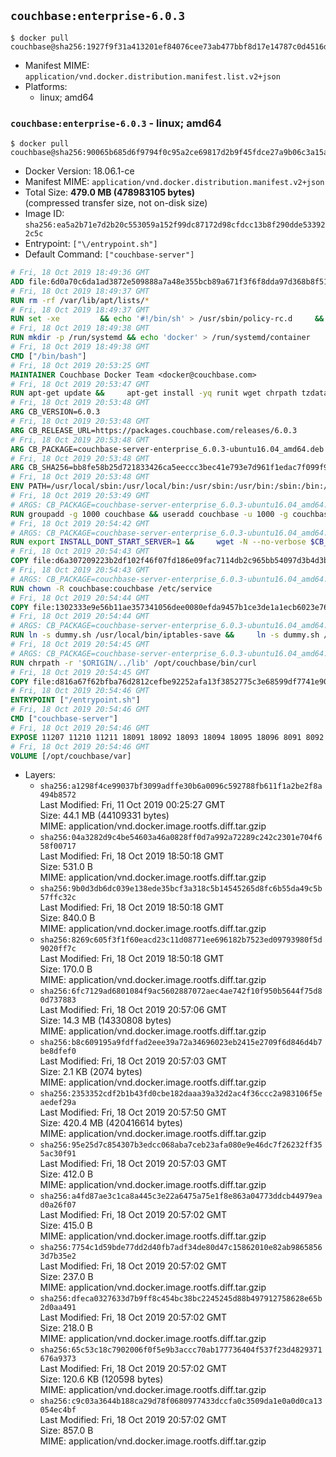 ## `couchbase:enterprise-6.0.3`

```console
$ docker pull couchbase@sha256:1927f9f31a413201ef84076cee73ab477bbf8d17e14787c0d4516d181bf8f4e8
```

-	Manifest MIME: `application/vnd.docker.distribution.manifest.list.v2+json`
-	Platforms:
	-	linux; amd64

### `couchbase:enterprise-6.0.3` - linux; amd64

```console
$ docker pull couchbase@sha256:90065b685d6f9794f0c95a2ce69817d2b9f45fdce27a9b06c3a15abd2aa6847e
```

-	Docker Version: 18.06.1-ce
-	Manifest MIME: `application/vnd.docker.distribution.manifest.v2+json`
-	Total Size: **479.0 MB (478983105 bytes)**  
	(compressed transfer size, not on-disk size)
-	Image ID: `sha256:ea5a2b71e7d2b20c553059a152f99dc87172d98cfdcc13b8f290dde533922c5c`
-	Entrypoint: `["\/entrypoint.sh"]`
-	Default Command: `["couchbase-server"]`

```dockerfile
# Fri, 18 Oct 2019 18:49:36 GMT
ADD file:6d0a70c6da1ad3872e509888a7a48e355bcb89a671f3f6f8dda97d368b8f51e9 in / 
# Fri, 18 Oct 2019 18:49:37 GMT
RUN rm -rf /var/lib/apt/lists/*
# Fri, 18 Oct 2019 18:49:37 GMT
RUN set -xe 		&& echo '#!/bin/sh' > /usr/sbin/policy-rc.d 	&& echo 'exit 101' >> /usr/sbin/policy-rc.d 	&& chmod +x /usr/sbin/policy-rc.d 		&& dpkg-divert --local --rename --add /sbin/initctl 	&& cp -a /usr/sbin/policy-rc.d /sbin/initctl 	&& sed -i 's/^exit.*/exit 0/' /sbin/initctl 		&& echo 'force-unsafe-io' > /etc/dpkg/dpkg.cfg.d/docker-apt-speedup 		&& echo 'DPkg::Post-Invoke { "rm -f /var/cache/apt/archives/*.deb /var/cache/apt/archives/partial/*.deb /var/cache/apt/*.bin || true"; };' > /etc/apt/apt.conf.d/docker-clean 	&& echo 'APT::Update::Post-Invoke { "rm -f /var/cache/apt/archives/*.deb /var/cache/apt/archives/partial/*.deb /var/cache/apt/*.bin || true"; };' >> /etc/apt/apt.conf.d/docker-clean 	&& echo 'Dir::Cache::pkgcache ""; Dir::Cache::srcpkgcache "";' >> /etc/apt/apt.conf.d/docker-clean 		&& echo 'Acquire::Languages "none";' > /etc/apt/apt.conf.d/docker-no-languages 		&& echo 'Acquire::GzipIndexes "true"; Acquire::CompressionTypes::Order:: "gz";' > /etc/apt/apt.conf.d/docker-gzip-indexes 		&& echo 'Apt::AutoRemove::SuggestsImportant "false";' > /etc/apt/apt.conf.d/docker-autoremove-suggests
# Fri, 18 Oct 2019 18:49:38 GMT
RUN mkdir -p /run/systemd && echo 'docker' > /run/systemd/container
# Fri, 18 Oct 2019 18:49:38 GMT
CMD ["/bin/bash"]
# Fri, 18 Oct 2019 20:53:25 GMT
MAINTAINER Couchbase Docker Team <docker@couchbase.com>
# Fri, 18 Oct 2019 20:53:47 GMT
RUN apt-get update &&     apt-get install -yq runit wget chrpath tzdata     lsof lshw sysstat net-tools numactl python-httplib2 &&     apt-get autoremove && apt-get clean &&     rm -rf /var/lib/apt/lists/* /tmp/* /var/tmp/*
# Fri, 18 Oct 2019 20:53:48 GMT
ARG CB_VERSION=6.0.3
# Fri, 18 Oct 2019 20:53:48 GMT
ARG CB_RELEASE_URL=https://packages.couchbase.com/releases/6.0.3
# Fri, 18 Oct 2019 20:53:48 GMT
ARG CB_PACKAGE=couchbase-server-enterprise_6.0.3-ubuntu16.04_amd64.deb
# Fri, 18 Oct 2019 20:53:48 GMT
ARG CB_SHA256=bb8fe58b25d721833426ca5eeccc3bec41e793e7d961f1edac7f099f98345be8
# Fri, 18 Oct 2019 20:53:48 GMT
ENV PATH=/usr/local/sbin:/usr/local/bin:/usr/sbin:/usr/bin:/sbin:/bin:/opt/couchbase/bin:/opt/couchbase/bin/tools:/opt/couchbase/bin/install
# Fri, 18 Oct 2019 20:53:49 GMT
# ARGS: CB_PACKAGE=couchbase-server-enterprise_6.0.3-ubuntu16.04_amd64.deb CB_RELEASE_URL=https://packages.couchbase.com/releases/6.0.3 CB_SHA256=bb8fe58b25d721833426ca5eeccc3bec41e793e7d961f1edac7f099f98345be8 CB_VERSION=6.0.3
RUN groupadd -g 1000 couchbase && useradd couchbase -u 1000 -g couchbase -M
# Fri, 18 Oct 2019 20:54:42 GMT
# ARGS: CB_PACKAGE=couchbase-server-enterprise_6.0.3-ubuntu16.04_amd64.deb CB_RELEASE_URL=https://packages.couchbase.com/releases/6.0.3 CB_SHA256=bb8fe58b25d721833426ca5eeccc3bec41e793e7d961f1edac7f099f98345be8 CB_VERSION=6.0.3
RUN export INSTALL_DONT_START_SERVER=1 &&     wget -N --no-verbose $CB_RELEASE_URL/$CB_PACKAGE &&     echo "$CB_SHA256  $CB_PACKAGE" | sha256sum -c - &&     dpkg -i ./$CB_PACKAGE && rm -f ./$CB_PACKAGE
# Fri, 18 Oct 2019 20:54:43 GMT
COPY file:d6a307209223b2df102f46f07fd186e09fac7114db2c965bb54097d3b4d3b989 in /etc/service/couchbase-server/run 
# Fri, 18 Oct 2019 20:54:43 GMT
# ARGS: CB_PACKAGE=couchbase-server-enterprise_6.0.3-ubuntu16.04_amd64.deb CB_RELEASE_URL=https://packages.couchbase.com/releases/6.0.3 CB_SHA256=bb8fe58b25d721833426ca5eeccc3bec41e793e7d961f1edac7f099f98345be8 CB_VERSION=6.0.3
RUN chown -R couchbase:couchbase /etc/service
# Fri, 18 Oct 2019 20:54:44 GMT
COPY file:1302333e9e56b11ae357341056dee0080efda9457b1ce3de1a1ecb6023e760ae in /usr/local/bin/ 
# Fri, 18 Oct 2019 20:54:44 GMT
# ARGS: CB_PACKAGE=couchbase-server-enterprise_6.0.3-ubuntu16.04_amd64.deb CB_RELEASE_URL=https://packages.couchbase.com/releases/6.0.3 CB_SHA256=bb8fe58b25d721833426ca5eeccc3bec41e793e7d961f1edac7f099f98345be8 CB_VERSION=6.0.3
RUN ln -s dummy.sh /usr/local/bin/iptables-save &&     ln -s dummy.sh /usr/local/bin/lvdisplay &&     ln -s dummy.sh /usr/local/bin/vgdisplay &&     ln -s dummy.sh /usr/local/bin/pvdisplay
# Fri, 18 Oct 2019 20:54:45 GMT
# ARGS: CB_PACKAGE=couchbase-server-enterprise_6.0.3-ubuntu16.04_amd64.deb CB_RELEASE_URL=https://packages.couchbase.com/releases/6.0.3 CB_SHA256=bb8fe58b25d721833426ca5eeccc3bec41e793e7d961f1edac7f099f98345be8 CB_VERSION=6.0.3
RUN chrpath -r '$ORIGIN/../lib' /opt/couchbase/bin/curl
# Fri, 18 Oct 2019 20:54:45 GMT
COPY file:d816a67f62bfba76d2812cefbe92252afa13f3852775c3e68599df7741e90cb7 in / 
# Fri, 18 Oct 2019 20:54:46 GMT
ENTRYPOINT ["/entrypoint.sh"]
# Fri, 18 Oct 2019 20:54:46 GMT
CMD ["couchbase-server"]
# Fri, 18 Oct 2019 20:54:46 GMT
EXPOSE 11207 11210 11211 18091 18092 18093 18094 18095 18096 8091 8092 8093 8094 8095 8096
# Fri, 18 Oct 2019 20:54:46 GMT
VOLUME [/opt/couchbase/var]
```

-	Layers:
	-	`sha256:a1298f4ce99037bf3099adffe30b6a0096c592788fb611f1a2be2f8a494b8572`  
		Last Modified: Fri, 11 Oct 2019 00:25:27 GMT  
		Size: 44.1 MB (44109331 bytes)  
		MIME: application/vnd.docker.image.rootfs.diff.tar.gzip
	-	`sha256:04a3282d9c4be54603a46a0828ff0d7a992a72289c242c2301e704f658f00717`  
		Last Modified: Fri, 18 Oct 2019 18:50:18 GMT  
		Size: 531.0 B  
		MIME: application/vnd.docker.image.rootfs.diff.tar.gzip
	-	`sha256:9b0d3db6dc039e138ede35bcf3a318c5b14545265d8fc6b55da49c5b57ffc32c`  
		Last Modified: Fri, 18 Oct 2019 18:50:18 GMT  
		Size: 840.0 B  
		MIME: application/vnd.docker.image.rootfs.diff.tar.gzip
	-	`sha256:8269c605f3f1f60eacd23c11d08771ee696182b7523ed09793980f5d9020ff7c`  
		Last Modified: Fri, 18 Oct 2019 18:50:18 GMT  
		Size: 170.0 B  
		MIME: application/vnd.docker.image.rootfs.diff.tar.gzip
	-	`sha256:6fc7129ad6801084f9ac5602887072aec4ae742f10f950b5644f75d80d737883`  
		Last Modified: Fri, 18 Oct 2019 20:57:06 GMT  
		Size: 14.3 MB (14330808 bytes)  
		MIME: application/vnd.docker.image.rootfs.diff.tar.gzip
	-	`sha256:b8c609195a9fdffad2eee39a72a34696023eb2415e2709f6d846d4b7be8dfef0`  
		Last Modified: Fri, 18 Oct 2019 20:57:03 GMT  
		Size: 2.1 KB (2074 bytes)  
		MIME: application/vnd.docker.image.rootfs.diff.tar.gzip
	-	`sha256:2353352cdf2b1b43fd0cbe182daaa39a32d2ac4f36ccc2a983106f5eaedef29a`  
		Last Modified: Fri, 18 Oct 2019 20:57:50 GMT  
		Size: 420.4 MB (420416614 bytes)  
		MIME: application/vnd.docker.image.rootfs.diff.tar.gzip
	-	`sha256:95e25d7c854307b3edcc068aba7ceb23afa080e9e46dc7f26232ff355ac30f91`  
		Last Modified: Fri, 18 Oct 2019 20:57:03 GMT  
		Size: 412.0 B  
		MIME: application/vnd.docker.image.rootfs.diff.tar.gzip
	-	`sha256:a4fd87ae3c1ca8a445c3e22a6475a75e1f8e863a04773ddcb44979ead0a26f07`  
		Last Modified: Fri, 18 Oct 2019 20:57:02 GMT  
		Size: 415.0 B  
		MIME: application/vnd.docker.image.rootfs.diff.tar.gzip
	-	`sha256:7754c1d59bde77dd2d40fb7adf34de80d47c15862010e82ab98658563d7b35e2`  
		Last Modified: Fri, 18 Oct 2019 20:57:02 GMT  
		Size: 237.0 B  
		MIME: application/vnd.docker.image.rootfs.diff.tar.gzip
	-	`sha256:dfeca0327633d7b9ff8c454bc38bc2245245d88b497912758628e65b2d0aa491`  
		Last Modified: Fri, 18 Oct 2019 20:57:02 GMT  
		Size: 218.0 B  
		MIME: application/vnd.docker.image.rootfs.diff.tar.gzip
	-	`sha256:65c53c18c7902006f0f5e9b3accc70ab177736404f537f23d4829371676a9373`  
		Last Modified: Fri, 18 Oct 2019 20:57:02 GMT  
		Size: 120.6 KB (120598 bytes)  
		MIME: application/vnd.docker.image.rootfs.diff.tar.gzip
	-	`sha256:c9c03a3644b188ca29d78f0680977433dccfa0c3509da1e0a0d0ca13054ec4bf`  
		Last Modified: Fri, 18 Oct 2019 20:57:02 GMT  
		Size: 857.0 B  
		MIME: application/vnd.docker.image.rootfs.diff.tar.gzip
